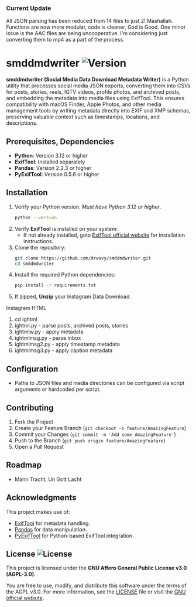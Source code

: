 ### Current Update
All JSON parsing has been reduced from 14 files to just 2! Mashallah. 
Functions are now more modular, code is cleaner, God is Good.
One minor issue is the AAC files are being uncooperative.
I'm considering just converting them to mp4 as a part of the process.

# smddmdwriter ![Version](https://img.shields.io/badge/version-4.2.0--beta-orange.svg)

**smddmdwriter (Social Media Data Download Metadata Writer)** is a Python
utility that processes social media JSON exports, converting them into CSVs
for posts, stories, reels, IGTV videos, profile photos, and archived posts,
and embedding the metadata into media files using ExifTool. This ensures
compatibility with macOS Finder, Apple Photos, and other media management
tools by writing metadata directly into EXIF and XMP schemas, preserving
valuable context such as timestamps, locations, and descriptions.

## Prerequisites, Dependencies
- **Python**: Version 3.12 or higher
- **ExifTool**: Installed separately
- **Pandas**: Version 2.2.3 or higher
- **PyExifTool**: Version 0.5.6 or higher

## Installation
1. Verify your Python version. _Must have Python 3.12 or higher_.
    ```bash
    python --version
    ```
2. Verify **ExifTool** is installed on your system:
   - If not already installed, goto [ExifTool official website](https://exiftool.org/)
     for installation instructions.
3. Clone the repository:
    ```bash
    git clone https://github.com/drwavy/smddmdwriter.git
    cd smddmdwriter
    ```
4. Install the required Python dependencies:
    ```bash
    pip install -r requirements.txt
    ```
5. If zipped, **Unzip** your Instagram Data Download.

Instagram HTML
1. cd ightml
2. ightml.py - parse posts, archived posts, stories
3. ightmlw.py - apply metadata
4. ightmlmsg.py - parse inbox
5. ightmlmsg2.py - apply timestamp metadata
6. ightmlmsg3.py - apply caption metadata

## Configuration
- Paths to JSON files and media directories can be configured via script
  arguments or hardcoded per script.

## Contributing
1. Fork the Project
2. Create your Feature Branch (`git checkout -b feature/AmazingFeature`)
3. Commit your Changes (`git commit -m 'Add some AmazingFeature'`)
4. Push to the Branch (`git push origin feature/AmazingFeature`)
5. Open a Pull Request

## Roadmap
- Mann Tracht, Un Gott Lacht

## Acknowledgments
This project makes use of:
- [ExifTool](https://exiftool.org/) for metadata handling.
- [Pandas](https://pandas.pydata.org/) for data manipulation.
- [PyExifTool](https://pypi.org/project/pyexiftool/) for Python-based
  ExifTool integration.

## License ![License](https://img.shields.io/badge/license-AGPL%20v3-red.svg)

This project is licensed under the **GNU Affero General Public License v3.0
(AGPL-3.0)**.

You are free to use, modify, and distribute this software under the terms of
the AGPL v3.0. For more information, see the [LICENSE](./LICENSE) file or
visit the [GNU official website](https://www.gnu.org/licenses/agpl-3.0.html).
